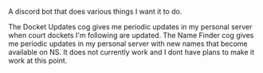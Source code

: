 A discord bot that does various things I want it to do.


The Docket Updates cog gives me periodic updates in my personal server when court dockets I'm following are updated.
The Name Finder cog gives me periodic updates in my personal server with new names that become available on NS. It does not currently work and I dont have plans to make it work at this point.
